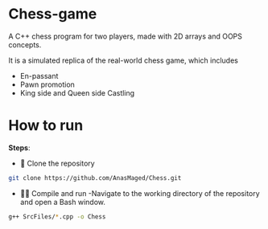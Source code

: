 # Chess-game
A C++ chess program for two players, made with 2D arrays and OOPS concepts.

It is a simulated replica of the real-world chess game, which includes
  - En-passant
  - Pawn promotion
  - King side and Queen side Castling

# How to run
**Steps**:
- 💾 Clone the repository
```bash
git clone https://github.com/AnasMaged/Chess.git
```
- 🏃‍♂️ Compile and run
-Navigate to the working directory of the repository and open a Bash window.
```bash
g++ SrcFiles/*.cpp -o Chess
```
